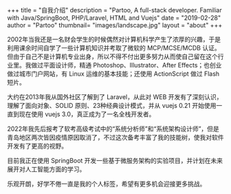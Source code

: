 +++
title = "自我介绍"
description = "Partoo, A full-stack developer. Familiar with Java/SpringBoot, PHP/Laravel, HTML and Vuejs"
date = "2019-02-28"
author = "Partoo"
thumbnail= "images/landscape.jpg"
layout = "about"
+++

2002年当我还是一名财会学生的时候偶然对计算机科学产生了浓厚的兴趣，于是利用课余时间自学了一些计算机知识并考取了微软的 MCP/MCSE/MCDB 认证。但由于自己不是计算机专业出身，所以不得不付出更多努力从而使自己留在这个行业里。我做过平面设计师，精通 Photoshop、Illustrator、After Effects；也创业做过城市门户网站，有 Linux 运维的基本技能；还使用 ActionScript 做过 Flash 短片。

大约在2013年我从国外社区了解到了 Laravel，从此对 WEB 开发有了深刻认识，理解了面向对象、SOLID 原则、23种经典设计模式，并从 vuejs 0.21 开始使用一直到现在使用 vuejs 3.0，真正成为了一名全栈开发者。

2022年我先后报考了软考高级考试中的“系统分析师”和“系统架构设计师”，但是青岛地区两次皆因疫情原因取消了，不过这次备考丰富了我的技能树，使我对软件开发有了更高的视野。

目前我正在使用 SpringBoot 开发一些基于微服务架构的实验项目，并计划在未来展开对人工智能方面的学习。

乐观开朗，好学不倦一直是我的个人标签，希望有更多机会迎接更多挑战。
